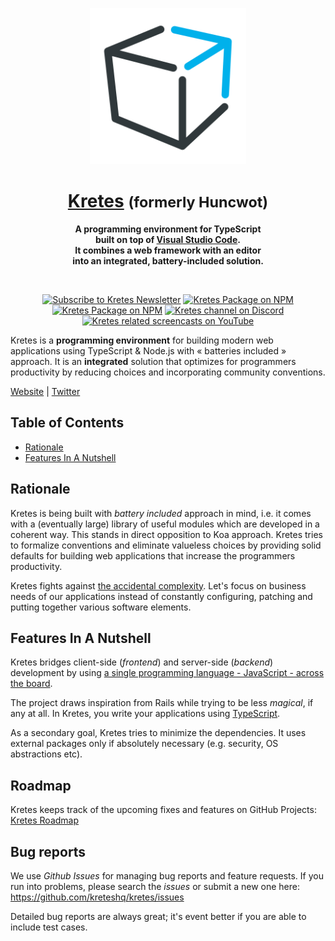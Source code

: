 <p align="center">
  <img width="250" src="/docs/huncwot-logo.svg">
</p>

<h1 align="center">
  <a href="https://kretes.dev">Kretes</a>
  <small>(formerly Huncwot)</small>
</h1>

<p align="center">
  <b>A programming environment for TypeScript <br />
  built on top of <a href="https://code.visualstudio.com/">Visual Studio Code</a>. <br/>
  It combines a web framework with an editor <br />
  into an integrated, battery-included solution.</b>
</p>

<br>

<p align="center">
  <a href="https://landing.mailerlite.com/webforms/landing/a3k0m1"><img src="https://img.shields.io/badge/%20newsletter%20-%20subscribe%20-blue.svg?style=for-the-badge" alt="Subscribe to Kretes Newsletter"></a>
  <a href="https://www.npmjs.com/package/huncwot"><img src="https://img.shields.io/npm/v/huncwot.svg?style=for-the-badge" alt="Kretes Package on NPM"></a>
  <a href="https://www.npmjs.com/package/huncwot"><img src="https://img.shields.io/npm/dm/huncwot.svg?style=for-the-badge" alt="Kretes Package on NPM"></a>
  <a href="https://discord.gg/befPaNb"><img src="https://img.shields.io/badge/Discord-join%20chat-738bd7.svg?style=for-the-badge" alt="Kretes channel on Discord"></a>
  <a href="https://www.youtube.com/playlist?list=PLhXZp00uXBk72m_G7E2Bshzd7PDpaInE1"><img src="https://img.shields.io/badge/YouTube-Watch%20Screencasts-red?style=for-the-badge" alt="Kretes related screencasts on YouTube"></a>
</a>

Kretes is a **programming environment** for building modern web applications
using TypeScript & Node.js with « batteries included » approach. It is an **integrated** solution that optimizes for programmers productivity by reducing choices and incorporating community conventions.


[Website](https://kretes.dev) |
[Twitter](http://twitter.com/kreteshq)

## Table of Contents

* [Rationale](#rationale)
* [Features In A Nutshell](#features-in-a-nutshell)

## Rationale

Kretes is being built with *battery included* approach in mind, i.e. it comes
with a (eventually large) library of useful modules which are developed in a
coherent way. This stands in direct opposition to Koa approach. Kretes tries to formalize conventions and eliminate valueless choices by providing solid defaults for building web applications that increase the programmers productivity.

Kretes fights against [the accidental complexity](https://wiki.c2.com/?AccidentalComplexity). Let's focus on business needs of our applications instead of constantly configuring, patching and putting together various software elements.

## Features In A Nutshell

Kretes bridges client-side (*frontend*) and server-side (*backend*) development
by using [a single programming language - JavaScript - across the
board](https://cdb.reacttraining.com/universal-javascript-4761051b7ae9).

The project draws inspiration from Rails while trying to be less *magical*, if
any at all. In Kretes, you write your applications using
[TypeScript](https://www.typescriptlang.org/).

As a secondary goal, Kretes tries to minimize the dependencies. It uses
external packages only if absolutely necessary (e.g. security, OS abstractions
etc).

## Roadmap

Kretes keeps track of the upcoming fixes and features on GitHub Projects:
[Kretes Roadmap](https://github.com/kreteshq/huncwot/projects/1)

## Bug reports

We use *Github Issues* for managing bug reports and feature requests. If you run
into problems, please search the *issues* or submit a new one here:
https://github.com/kreteshq/kretes/issues

Detailed bug reports are always great; it's event better if you are able to
include test cases.
